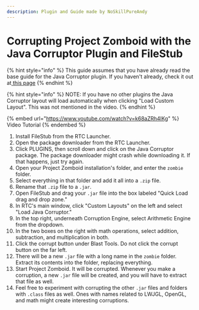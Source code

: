 ```yaml
---
description: Plugin and Guide made by NoSkillPureAndy
---
```


# Corrupting Project Zomboid with the Java Corruptor Plugin and FileStub

{% hint style="info" %}
This guide assumes that you have already read the base guide for the Java Corruptor plugin. If you haven't already, check it out at[ this page](java-corruptor-plugin.md)
{% endhint %}

{% hint style="info" %}
NOTE: If you have no other plugins the Java Corruptor layout will load automatically when clicking "Load Custom Layout". This was not mentioned in the video.
{% endhint %}

{% embed url="https://www.youtube.com/watch?v=k68aZRh4lKg" %}
Video Tutorial
{% endembed %}

1. Install FileStub from the RTC Launcher.
2. Open the package downloader from the RTC Launcher.
3. Click PLUGINS, then scroll down and click on the Java Corruptor package. The package downloader might crash while downloading it. If that happens, just try again.
4. Open your Project Zomboid installation's folder, and enter the `zombie` folder.
5. Select everything in that folder and add it all into a `.zip` file.
6. Rename that `.zip` file to a `.jar`.
7. Open FileStub and drag your `.jar` file into the box labeled "Quick Load drag and drop zone."
8. In RTC's main window, click "Custom Layouts" on the left and select "Load Java Corruptor."
9. In the top right, underneath Corruption Engine, select Arithmetic Engine from the dropdown.
10. In the two boxes on the right with math operations, select addition, subtraction, and multiplication in both.
11. Click the corrupt button under Blast Tools. Do not click the corrupt button on the far left.
12. There will be a new `.jar` file with a long name in the `zombie` folder. Extract its contents into the folder, replacing everything.
13. Start Project Zomboid. It will be corrupted. Whenever you make a corruption, a new `.jar` file will be created, and you will have to extract that file as well.
14. Feel free to experiment with corrupting the other `.jar` files and folders with `.class` files as well. Ones with names related to LWJGL, OpenGL, and math might create interesting corruptions.
